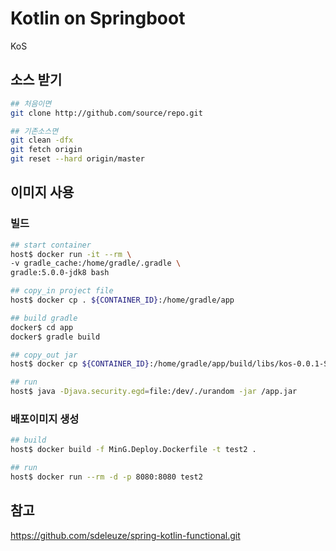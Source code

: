 # Kotlin on Springboot

KoS

## 소스 받기
```bash
## 처음이면
git clone http://github.com/source/repo.git

## 기존소스면
git clean -dfx
git fetch origin
git reset --hard origin/master
```

## 이미지 사용

### 빌드

```bash
## start container
host$ docker run -it --rm \
-v gradle_cache:/home/gradle/.gradle \
gradle:5.0.0-jdk8 bash

## copy_in project file
host$ docker cp . ${CONTAINER_ID}:/home/gradle/app

## build gradle
docker$ cd app
docker$ gradle build

## copy_out jar
host$ docker cp ${CONTAINER_ID}:/home/gradle/app/build/libs/kos-0.0.1-SNAPSHOT.jar app.jar

## run
host$ java -Djava.security.egd=file:/dev/./urandom -jar /app.jar
```

### 배포이미지 생성

```bash
## build
host$ docker build -f MinG.Deploy.Dockerfile -t test2 .

## run
host$ docker run --rm -d -p 8080:8080 test2
```


## 참고

https://github.com/sdeleuze/spring-kotlin-functional.git 
